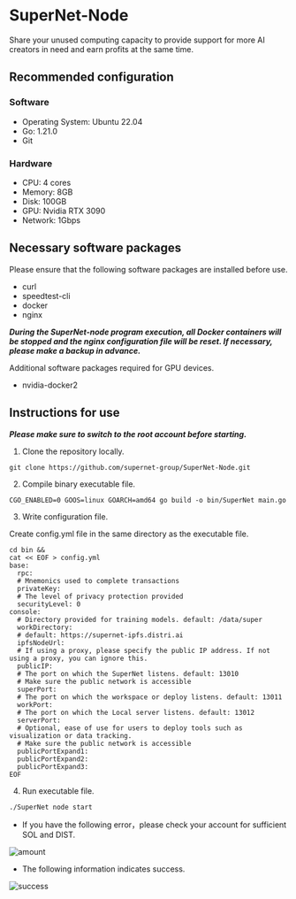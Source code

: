 # SuperNet-Node
Share your unused computing capacity to provide support for more AI creators in need and earn profits at the same time.

## Recommended configuration
### Software
- Operating System: Ubuntu 22.04
- Go: 1.21.0
- Git
### Hardware
- CPU: 4 cores
- Memory: 8GB
- Disk: 100GB
- GPU: Nvidia RTX 3090
- Network: 1Gbps

## Necessary software packages
Please ensure that the following software packages are installed before use.

- curl
- speedtest-cli
- docker
- nginx

***During the SuperNet-node program execution, all Docker containers will be stopped and the nginx configuration file will be reset. If necessary, please make a backup in advance.***

Additional software packages required for GPU devices.
- nvidia-docker2

## Instructions for use

***Please make sure to switch to the root account before starting.***

1. Clone the repository locally.

```
git clone https://github.com/supernet-group/SuperNet-Node.git
```

2. Compile binary executable file.

```
CGO_ENABLED=0 GOOS=linux GOARCH=amd64 go build -o bin/SuperNet main.go
```

3. Write configuration file.

Create config.yml file in the same directory as the executable file.
```
cd bin &&
cat << EOF > config.yml
base:
  rpc:
  # Mnemonics used to complete transactions
  privateKey:
  # The level of privacy protection provided
  securityLevel: 0
console:
  # Directory provided for training models. default: /data/super
  workDirectory:
  # default: https://supernet-ipfs.distri.ai
  ipfsNodeUrl:
  # If using a proxy, please specify the public IP address. If not using a proxy, you can ignore this.
  publicIP:
  # The port on which the SuperNet listens. default: 13010
  # Make sure the public network is accessible
  superPort:
  # The port on which the workspace or deploy listens. default: 13011
  workPort:
  # The port on which the Local server listens. default: 13012
  serverPort:
  # Optional, ease of use for users to deploy tools such as visualization or data tracking.
  # Make sure the public network is accessible
  publicPortExpand1:
  publicPortExpand2:
  publicPortExpand3:
EOF
```

4. Run executable file.

```
./SuperNet node start
```

- If you have the following error，please check your account for sufficient SOL and DIST.

![amount](https://github.com/supernet-group/SuperNet-Node/assets/122685398/fbc25da5-486b-4c4f-87b6-b555057ee5e7)

- The following information indicates success.

![success](https://github.com/supernet-group/SuperNet-Node/assets/122685398/0c87c803-cf49-42b0-962d-fde82219116b)
